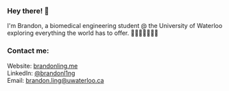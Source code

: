 ### Hey there! 👋

I'm Brandon, a biomedical engineering student @ the University of Waterloo exploring everything the world has to offer. 👨🏻‍💻👨🏻‍🔬🧪

### Contact me:
Website: [brandonling.me](https://www.brandonling.me/) \
LinkedIn: [@brandonl1ng](https://www.linkedin.com/in/brandonl1ng/) \
Email: brandon.ling@uwaterloo.ca

